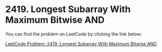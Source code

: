# 2419. Longest Subarray With Maximum Bitwise AND

You can find the problem on LeetCode by clicking the link below:

[LeetCode Problem: 2419. Longest Subarray With Maximum Bitwise AND](https://leetcode.com/problems/longest-subarray-with-maximum-bitwise-and/description/)
